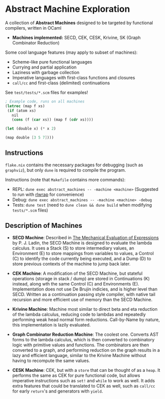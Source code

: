 # Abstract Machine Exploration

A collection of **Abstract Machines** designed to be targeted by functional compilers, written in OCaml

- **Machines implemented:** SECD, CEK, CESK, Krivine, SK (Graph Combinator Reduction)

Some cool language features (may apply to subset of machines):

- Scheme-like pure functional languages
- Currying and partial application
- Laziness with garbage collection
- Imperative languages with first-class functions and closures
- `call/cc` and first-class (delimited) continuations

See `test/tests/*.scm` files for examples!

```scheme
; Example code, runs on all machines
(letrec (map f xs)
 (if (atom xs)
   nil
   (cons (f (car xs)) (map f (cdr xs))))

(let (double x) (* x 2)

(map double [3 5 7])))
```

## Instructions

`flake.nix` contains the necessary packages for debugging (such as `graphviz`), but only `dune` is required to compile the program.

Instructions (note that `Makefile` contains more commands):

- REPL: `dune exec abstract_machines -- -machine <machine>` (Suggested to run with [rlwrap](https://github.com/hanslub42/rlwrap) for convenience)
- Debug: `dune exec abstract_machines -- -machine <machine> -debug`
- Tests: `dune test` (need to `dune clean && dune build` when modifying `tests/*.scm` files)

## Description of Machines

- **SECD Machine**: Described in [The Mechanical Evaluation of Expressions](https://jhc.sjtu.edu.cn/~yutingwang/files/fp/landin-1964.pdf) by P. J. Ladin, the SECD Machine is designed to evaluate the lambda calculus. It uses a Stack (S) to store intermediary values, an Environment (E) to store mappings from variables to values, a Control (C) to identify the code currently being executed, and a Dump (D) to store previous contexts of the machine to jump back later.

- **CEK Machine**: A modification of the SECD Machine, but stateful operations (storage in stack / dump) are stored in Continuations (K) instead, along wth the same Control (C) and Environments (E). Implementation does not use De Brujin indicies, and is higher level than SECD. Written as a continuation passing style compiler, with native tail recursion and more efficient use of memory than the SECD Machine.

- **Krivine Machine**: Machine most similar to direct beta and eta reduction of the lambda calculus, reducing code to lambdas and repeatedly performing weak head normal form reductions. Call-by-Name by nature, this implementation is lazily evaluated.

- **Graph Combinator Reduction Machine**: The coolest one. Converts AST forms to the lambda calculus, which is then converted to combinatory logic with primitive values and functions. The combinators are then converted to a graph, and performing reduction on the graph results in a lazy and efficient language, similar to the Krivine Machine without having to recompute the same values.

- **CESK Machine**: CEK, but with a `store` that can be thought of as a `heap`. It performs the same as CEK for pure functional code, but allows imperative instructions such as `set!` and `while` to work as well. It adds extra features that could be translated to CEK as well, such as `call/cc` for early `return`'s and generators with `yield`.
